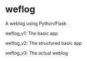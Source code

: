 # weflog
A weblog using Python/Flask

weflog_v1: The basic app

weflog_v2: The structured basic app

weflog_v3: The actual weblog
